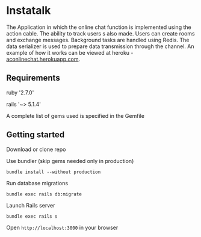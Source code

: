 # Instatalk

The Application in which the online chat function is implemented using the action cable.
The ability to track users s also made.
Users can create rooms and exchange messages.
Background tasks are handled using Redis. 
The data serializer is used to prepare data transmission through the channel.
An example of how it works can be viewed at heroku - [aconlinechat.herokuapp.com](https://aconlinechat.herokuapp.com).


## Requirements

ruby '2.7.0'

rails '~> 5.1.4'

A complete list of gems used is specified in the Gemfile

## Getting started

Download or clone repo

Use bundler (skip gems needed only in production)
```
bundle install --without production
```

Run database migrations
```
bundle exec rails db:migrate
```

Launch Rails server 
```
bundle exec rails s
```

Open `http://localhost:3000` in your browser
